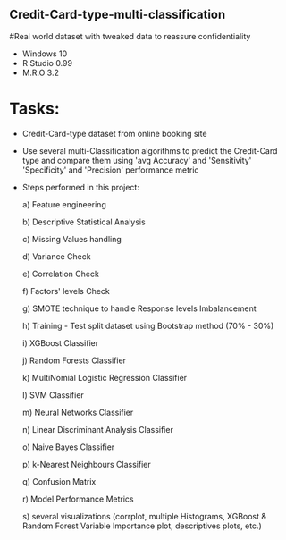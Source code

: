 ## Credit-Card-type-multi-classification
#Real world dataset with tweaked data to reassure confidentiality
- Windows 10
- R Studio 0.99
- M.R.O 3.2

# Tasks:
- Credit-Card-type dataset from online booking site
- Use several multi-Classification algorithms to predict the Credit-Card type and compare them using
  'avg Accuracy' and 'Sensitivity' 'Specificity' and 'Precision' performance metric


- Steps performed in this project: 

  a) Feature engineering
  
  b) Descriptive Statistical Analysis
  
  c) Missing Values handling
  
  d) Variance Check
  
  e) Correlation Check 
  
  f) Factors' levels Check
  
  g) SMOTE technique to handle Response levels Imbalancement
  
  h) Training - Test split dataset using Bootstrap method (70% - 30%)
  
  i) XGBoost Classifier
  
  j) Random Forests Classifier
  
  k) MultiNomial Logistic Regression Classifier
  
  l) SVM Classifier
  
  m) Neural Networks Classifier
  
  n) Linear Discriminant Analysis Classifier
  
  o) Naive Bayes Classifier
  
  p) k-Nearest Neighbours Classifier
  
  q) Confusion Matrix
  
  r) Model Performance Metrics
  
  s) several visualizations (corrplot, multiple Histograms, XGBoost & Random Forest Variable Importance plot, descriptives plots, etc.) 
